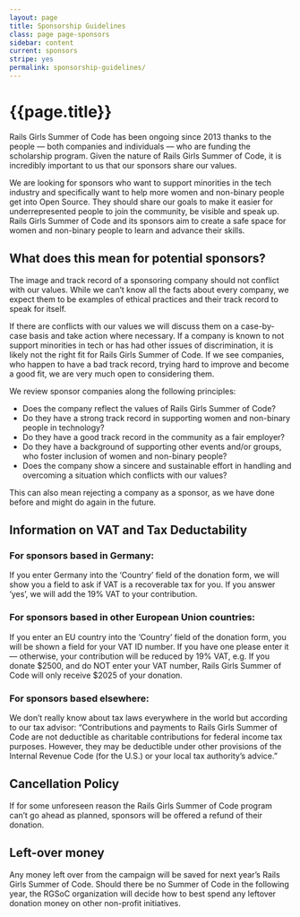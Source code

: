 ```yaml
---
layout: page
title: Sponsorship Guidelines
class: page page-sponsors
sidebar: content
current: sponsors
stripe: yes
permalink: sponsorship-guidelines/
---
```


<h1>{{page.title}}</h1>

Rails Girls Summer of Code has been ongoing since 2013 thanks to the people — both companies and individuals — who are funding the scholarship program. Given the nature of Rails Girls Summer of Code, it is incredibly important to us that our sponsors share our values.  

We are looking for sponsors who want to support minorities in the tech industry and specifically want to help more women and non-binary people get into Open Source. They should share our goals to make it easier for underrepresented people to join the community, be visible and speak up. Rails Girls Summer of Code and its sponsors aim to create a safe space for women and non-binary people to learn and advance their skills.  

## What does this mean for potential sponsors?

The image and track record of a sponsoring company should not conflict with our values. While we can’t know all the facts about every company, we expect them to be examples of ethical practices and their track record to speak for itself.

If there are conflicts with our values we will discuss them on a case-by-case basis and take action where necessary. If a company is known to not support minorities in tech or has had other issues of discrimination, it is likely not the right fit for Rails Girls Summer of Code. If we see companies, who happen to have a bad track record, trying hard to improve and become a good fit, we are very much open to considering them.

We review sponsor companies along the following principles:  
+ Does the company reflect the values of Rails Girls Summer of Code?
+ Do they have a strong track record in supporting women and non-binary people in technology?
+ Do they have a good track record in the community as a fair employer?
+ Do they have a background of supporting other events and/or groups, who foster inclusion of women and non-binary people?
+ Does the company show a sincere and sustainable effort in handling and overcoming a situation which conflicts with our values?

This can also mean rejecting a company as a sponsor, as we have done before and might do again in the future.

## Information on VAT and Tax Deductability


### For sponsors based in Germany:
If you enter Germany into the ‘Country’ field of the donation form, we will show you a field to ask if VAT is a recoverable tax for you. If you answer ‘yes’, we will add the 19% VAT to your contribution.


### For sponsors based in other European Union countries:
If you enter an EU country into the ‘Country’ field of the donation form, you will be shown a field for your VAT ID number. If you have one please enter it — otherwise, your contribution will be reduced by 19% VAT, e.g. If you donate $2500, and do NOT enter your VAT number, Rails Girls Summer of Code will only receive $2025 of your donation.


### For sponsors based elsewhere:
We don’t really know about tax laws everywhere in the world but according to our tax advisor: “Contributions and payments to Rails Girls Summer of Code are not deductible as charitable contributions for federal income tax purposes. However, they may be deductible under other provisions of the Internal Revenue Code (for the U.S.) or your local tax authority’s advice.”


## Cancellation Policy

If for some unforeseen reason the Rails Girls Summer of Code program can’t go ahead as planned, sponsors will be offered a refund of their donation.


## Left-over money

Any money left over from the campaign will be saved for next year’s Rails Girls Summer of Code. Should there be no Summer of Code in the following year, the RGSoC organization will decide how to best spend any leftover donation money on other non-profit initiatives.


